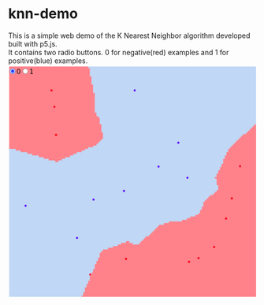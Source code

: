 # knn-demo
This is a simple web demo of the K Nearest Neighbor algorithm developed built with p5.js.<br/>
It contains two radio buttons. 0 for negative(red) examples and 1 for positive(blue) examples. <br/>
![Demo Screenshot](knn-screenshot.png)


